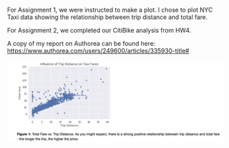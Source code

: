 For Assignment 1, we were instructed to make a plot. I chose to plot NYC Taxi data
showing the relationship between trip distance and total fare. 

For Assignment 2, we completed our CitiBike analysis from HW4. 

A copy of my report on Authorea can be found here: 
https://www.authorea.com/users/249600/articles/335930-title#

![main plot](plot.png)
